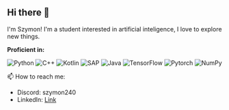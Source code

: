 ## Hi there 👋

I'm Szymon! I'm a student interested in artificial inteligence, I love to explore new things. 

**Proficient in:** 

![Python](https://img.shields.io/badge/Python-lightblue?logo=python)
![C++](https://img.shields.io/badge/-C++-00599C?style=flat-square&logo=c%2b%2b&logoColor=white)
![Kotlin](https://img.shields.io/badge/-Kotlin-BF55D5?style=flat-square&logo=kotlin&logoColor=white)
![SAP](https://img.shields.io/badge/SAP-white?logo=sap)
![Java](https://img.shields.io/badge/java-orange?logo=Java)
![TensorFlow](https://img.shields.io/badge/Tensorflow-red?logo=tensorflow)
![Pytorch](https://img.shields.io/badge/Pytorch-lightred?logo=pytorch)
![NumPy](https://img.shields.io/badge/numpy-darkred?logo=numpy)


<!--
[![Top Langs](https://github-readme-stats.vercel.app/api/top-langs/?username=VadamC27&layout=donut&theme=tokyonight)](https://github.com/anuraghazra/github-readme-stats)
-->

:mailbox: How to reach me: 
- Discord: szymon240
- LinkedIn: [Link](https://www.linkedin.com/in/s-szymankiewicz/)

<!--
**szymon240/szymon240** is a ✨ _special_ ✨ repository because its `README.md` (this file) appears on your GitHub profile.

Here are some ideas to get you started:

- 🔭 I’m currently working on ...
- 🌱 I’m currently learning ...
- 👯 I’m looking to collaborate on ...
- 🤔 I’m looking for help with ...
- 💬 Ask me about ...
- 📫 How to reach me: ...
- 😄 Pronouns: ...
- ⚡ Fun fact: ...
-->
